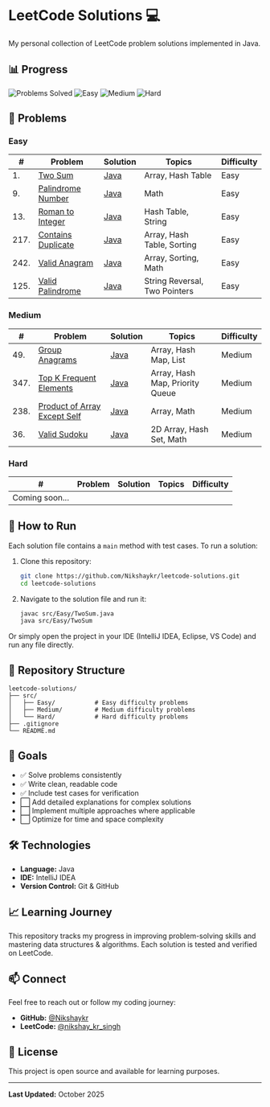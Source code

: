 
# LeetCode Solutions 💻

My personal collection of LeetCode problem solutions implemented in Java.

## 📊 Progress

![Problems Solved](https://img.shields.io/badge/Solved-10-brightgreen)
![Easy](https://img.shields.io/badge/Easy-6-success)
![Medium](https://img.shields.io/badge/Medium-4-orange)
![Hard](https://img.shields.io/badge/Hard-0-red)

## 📝 Problems

### Easy
| #    | Problem                                                                 | Solution | Topics                        | Difficulty |
|------|-------------------------------------------------------------------------|----------|-------------------------------|------------|
| 1.   | [Two Sum](https://leetcode.com/problems/two-sum/)                       | [Java](src/Easy/TwoSum.java) | Array, Hash Table             | Easy |
| 9.   | [Palindrome Number](https://leetcode.com/problems/palindrome-number/)   | [Java](src/Easy/PalindromeNumber.java) | Math                          | Easy |
| 13.  | [Roman to Integer](https://leetcode.com/problems/roman-to-integer/)     | [Java](src/Easy/RomanToInteger.java) | Hash Table, String            | Easy |
| 217. | [Contains Duplicate](https://leetcode.com/problems/contains-duplicate/) | [Java](src/Easy/ContainsDuplicate.java) | Array, Hash Table, Sorting    | Easy |
| 242. | [Valid Anagram](https://leetcode.com/problems/valid-anagram/)           | [Java](src/Easy/ValidAnagram.java) | Array, Sorting, Math          | Easy |
| 125. | [Valid Palindrome](https://leetcode.com/problems/valid-palindrome/)        | [Java](src/Easy/ValidPalindrome.java) | String Reversal, Two Pointers | Easy |

### Medium
| #    | Problem                                                           | Solution                                   | Topics                     | Difficulty |
|------|-------------------------------------------------------------------|--------------------------------------------|----------------------------|------------|
| 49.  | [Group Anagrams](https://leetcode.com/problems/group-anagrams/)   | [Java](src/Medium/GroupAnagrams.java)      | Array, Hash Map, List      | Medium     |
| 347. | [Top K Frequent Elements](https://leetcode.com/problems/top-k-frequent-elements/)   | [Java](src/Medium/TopKFrequentElement.java) | Array, Hash Map, Priority Queue | Medium     |
| 238. | [Product of Array Except Self](https://leetcode.com/problems/product-of-array-except-self/)   | [Java](src/Medium/ProductOfArrayExceptSelf.java) | Array, Math                | Medium     |
| 36.  | [Valid Sudoku](https://leetcode.com/problems/valid-sudoku/)   | [Java](src/Medium/ValidSudoku.java)        | 2D Array, Hash Set, Math   | Medium     |

### Hard
| # | Problem | Solution | Topics | Difficulty |
|---|---------|----------|--------|------------|
| Coming soon... | | | | |

## 🚀 How to Run

Each solution file contains a `main` method with test cases. To run a solution:

1. Clone this repository:
   ```bash
   git clone https://github.com/Nikshaykr/leetcode-solutions.git
   cd leetcode-solutions
   ```

2. Navigate to the solution file and run it:
   ```bash
   javac src/Easy/TwoSum.java
   java src/Easy/TwoSum
   ```

Or simply open the project in your IDE (IntelliJ IDEA, Eclipse, VS Code) and run any file directly.

## 📂 Repository Structure

```
leetcode-solutions/
├── src/
│   ├── Easy/           # Easy difficulty problems
│   ├── Medium/         # Medium difficulty problems
│   └── Hard/           # Hard difficulty problems
├── .gitignore
└── README.md
```

## 🎯 Goals

- ✅ Solve problems consistently
- ✅ Write clean, readable code
- ✅ Include test cases for verification
- ⬜ Add detailed explanations for complex solutions
- ⬜ Implement multiple approaches where applicable
- ⬜ Optimize for time and space complexity

## 🛠️ Technologies

- **Language:** Java
- **IDE:** IntelliJ IDEA
- **Version Control:** Git & GitHub

## 📈 Learning Journey

This repository tracks my progress in improving problem-solving skills and mastering data structures & algorithms. Each solution is tested and verified on LeetCode.

## 📫 Connect

Feel free to reach out or follow my coding journey:
- **GitHub:** [@Nikshaykr](https://github.com/Nikshaykr)
- **LeetCode:** [@nikshay_kr_singh](https://leetcode.com/u/nikshay_kr_singh/)

## 📄 License

This project is open source and available for learning purposes.

---

**Last Updated:** October 2025